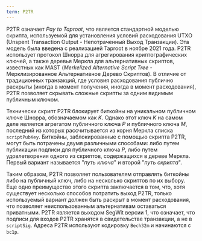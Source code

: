 ```yaml
---
term: P2TR
---
```


P2TR означает *Pay to Taproot*, что является стандартной моделью скрипта, используемой для установления условий расходования UTXO (Unspent Transaction Output - Непотраченный Выход Транзакции). Эта модель была введена с реализацией Taproot в ноябре 2021 года. P2TR использует протокол Шнорра для агрегирования криптографических ключей, а также деревья Меркла для альтернативных скриптов, известных как MAST (*Merkelized Alternative Script Tree* - Мерклизированное Альтернативное Дерево Скриптов). В отличие от традиционных транзакций, где условия расходования публично раскрыты (иногда в момент получения, иногда в момент расходования), P2TR позволяет скрывать сложные скрипты за одним видимым публичным ключом.

Технически скрипт P2TR блокирует биткойны на уникальном публичном ключе Шнорра, обозначаемом как $K$. Однако этот ключ $K$ на самом деле является агрегатом публичного ключа $P$ и публичного ключа $M$, последний из которых рассчитывается из корня Меркла списка `scriptPubKey`. Биткойны, заблокированные с помощью скрипта P2TR, могут быть потрачены двумя различными способами: либо путем публикации подписи для публичного ключа $P$, либо путем удовлетворения одного из скриптов, содержащихся в дереве Меркла. Первый вариант называется "*путь ключа*" и второй "*путь скрипта*".

Таким образом, P2TR позволяет пользователям отправлять биткойны либо на публичный ключ, либо на несколько скриптов по их выбору. Еще одно преимущество этого скрипта заключается в том, что, хотя существует несколько способов потратить выход P2TR, только используемый вариант должен быть раскрыт в момент расходования, что позволяет неиспользованным альтернативам оставаться приватными. P2TR является выходом SegWit версии 1, что означает, что подписи для входов P2TR хранятся в свидетельстве транзакции, а не в `scriptSig`. Адреса P2TR используют кодировку `Bech32m` и начинаются с `bc1p`.